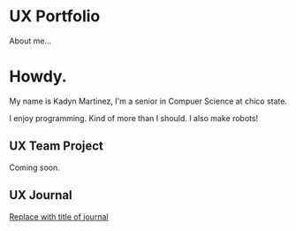 # UX Portfolio

About me...


Howdy.
===
My name is Kadyn Martinez, I'm a senior in Compuer Science at chico state.

I enjoy programming. Kind of more than I should. I also make robots!

## UX Team Project

Coming soon.

## UX Journal

[Replace with title of journal](j01/)
